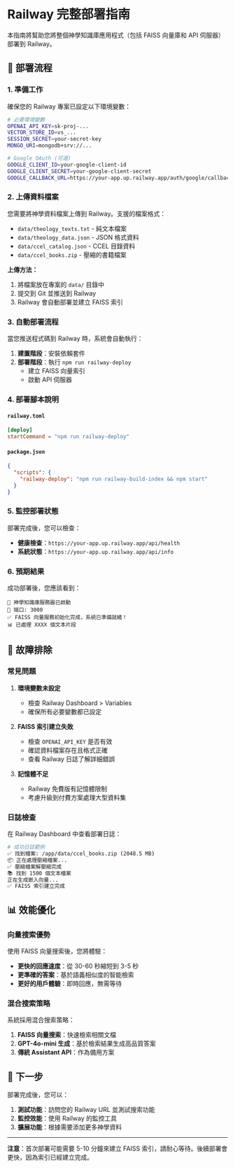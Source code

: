 # Railway 完整部署指南

本指南將幫助您將整個神學知識庫應用程式（包括 FAISS 向量庫和 API 伺服器）部署到 Railway。

## 🚀 部署流程

### 1. 準備工作

確保您的 Railway 專案已設定以下環境變數：

```bash
# 必要環境變數
OPENAI_API_KEY=sk-proj-...
VECTOR_STORE_ID=vs_...
SESSION_SECRET=your-secret-key
MONGO_URI=mongodb+srv://...

# Google OAuth (可選)
GOOGLE_CLIENT_ID=your-google-client-id
GOOGLE_CLIENT_SECRET=your-google-client-secret
GOOGLE_CALLBACK_URL=https://your-app.up.railway.app/auth/google/callback
```

### 2. 上傳資料檔案

您需要將神學資料檔案上傳到 Railway。支援的檔案格式：

- `data/theology_texts.txt` - 純文本檔案
- `data/theology_data.json` - JSON 格式資料
- `data/ccel_catalog.json` - CCEL 目錄資料
- `data/ccel_books.zip` - 壓縮的書籍檔案

**上傳方法：**
1. 將檔案放在專案的 `data/` 目錄中
2. 提交到 Git 並推送到 Railway
3. Railway 會自動部署並建立 FAISS 索引

### 3. 自動部署流程

當您推送程式碼到 Railway 時，系統會自動執行：

1. **建置階段**：安裝依賴套件
2. **部署階段**：執行 `npm run railway-deploy`
   - 建立 FAISS 向量索引
   - 啟動 API 伺服器

### 4. 部署腳本說明

#### `railway.toml`
```toml
[deploy]
startCommand = "npm run railway-deploy"
```

#### `package.json`
```json
{
  "scripts": {
    "railway-deploy": "npm run railway-build-index && npm start"
  }
}
```

### 5. 監控部署狀態

部署完成後，您可以檢查：

- **健康檢查**：`https://your-app.up.railway.app/api/health`
- **系統狀態**：`https://your-app.up.railway.app/api/info`

### 6. 預期結果

成功部署後，您應該看到：

```
🚀 神學知識庫服務器已啟動
📍 端口: 3000
✅ FAISS 向量服務初始化完成，系統已準備就緒！
📊 已處理 XXXX 個文本片段
```

## 🔧 故障排除

### 常見問題

1. **環境變數未設定**
   - 檢查 Railway Dashboard > Variables
   - 確保所有必要變數都已設定

2. **FAISS 索引建立失敗**
   - 檢查 `OPENAI_API_KEY` 是否有效
   - 確認資料檔案存在且格式正確
   - 查看 Railway 日誌了解詳細錯誤

3. **記憶體不足**
   - Railway 免費版有記憶體限制
   - 考慮升級到付費方案處理大型資料集

### 日誌檢查

在 Railway Dashboard 中查看部署日誌：

```bash
# 成功日誌範例
✅ 找到檔案: /app/data/ccel_books.zip (2048.5 MB)
📦 正在處理壓縮檔案...
✅ 壓縮檔案解壓縮完成
📚 找到 1500 個文本檔案
正在生成嵌入向量...
✅ FAISS 索引建立完成
```

## 📊 效能優化

### 向量搜索優勢

使用 FAISS 向量搜索後，您將體驗：

- **更快的回應速度**：從 30-60 秒縮短到 3-5 秒
- **更準確的答案**：基於語義相似度的智能檢索
- **更好的用戶體驗**：即時回應，無需等待

### 混合搜索策略

系統採用混合搜索策略：

1. **FAISS 向量搜索**：快速檢索相關文檔
2. **GPT-4o-mini 生成**：基於檢索結果生成高品質答案
3. **傳統 Assistant API**：作為備用方案

## 🎯 下一步

部署完成後，您可以：

1. **測試功能**：訪問您的 Railway URL 並測試搜索功能
2. **監控效能**：使用 Railway 的監控工具
3. **擴展功能**：根據需要添加更多神學資料

---

**注意**：首次部署可能需要 5-10 分鐘來建立 FAISS 索引，請耐心等待。後續部署會更快，因為索引已經建立完成。 